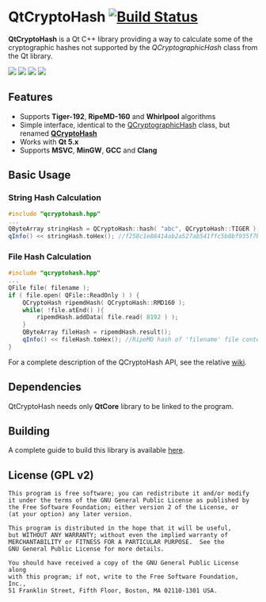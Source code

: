 # QtCryptoHash [![Build Status](https://ci.appveyor.com/api/projects/status/bg4it7o8d5chbfvm?svg=true&passingText=build%20OK&pendingText=building...&failingText=build%20failed)](https://ci.appveyor.com/project/rikyoz/qtcryptohash)

**QtCryptoHash** is a Qt C++ library providing a way to calculate some of the cryptographic hashes not supported by the *QCryptographicHash* class from the Qt library.

[![](http://img.shields.io/badge/version-v0.1.2-blue.png?style=flat)](https://github.com/rikyoz/qtcryptohash/releases/latest)
![](http://img.shields.io/badge/compiler-MSVC%20|%20MinGW%20|%20GCC%20|%20Clang-red.png?style=flat)
![](http://img.shields.io/badge/architecture-x86%20|%20x64-yellow.png?style=flat)
[![](http://img.shields.io/badge/license-GNU%20GPL%20v2-lightgrey.png?style=flat)](/LICENSE)

## Features
+ Supports **Tiger-192**, **RipeMD-160** and **Whirlpool** algorithms
+ Simple interface, identical to the <a href="http://doc.qt.io/qt-5/qcryptographichash.html" target="_blank">QCryptographicHash</a> class, but renamed [**QCryptoHash**](https://github.com/rikyoz/QtCryptoHash/wiki/QCryptoHash)
+ Works with **Qt 5.x**
+ Supports **MSVC**, **MinGW**, **GCC** and **Clang**

## Basic Usage

### String Hash Calculation
```cpp
#include "qcryptohash.hpp"
...
QByteArray stringHash = QCryptoHash::hash( "abc", QCryptoHash::TIGER );
qInfo() << stringHash.toHex(); //f258c1e88414ab2a527ab541ffc5b8bf935f7b951c132951
```

### File Hash Calculation
```cpp
#include "qcryptohash.hpp"
...
QFile file( filename );
if ( file.open( QFile::ReadOnly ) ) {
	QCryptoHash ripemdHash( QCryptoHash::RMD160 );
	while( !file.atEnd() ){
		ripemdHash.addData( file.read( 8192 ) );
	}
	QByteArray fileHash = ripemdHash.result();	
	qInfo() << fileHash.toHex(); //RipeMD hash of 'filename' file content
}
```

For a complete description of the QCryptoHash API, see the relative [wiki](https://github.com/rikyoz/QtCryptoHash/wiki/QCryptoHash).

## Dependencies
QtCryptoHash needs only **QtCore** library to be linked to the program.

## Building
A complete guide to build this library is available [here](https://github.com/rikyoz/QtCryptoHash/wiki/Building).

## License (GPL v2)
    This program is free software; you can redistribute it and/or modify
    it under the terms of the GNU General Public License as published by
    the Free Software Foundation; either version 2 of the License, or
    (at your option) any later version.

    This program is distributed in the hope that it will be useful,
    but WITHOUT ANY WARRANTY; without even the implied warranty of
    MERCHANTABILITY or FITNESS FOR A PARTICULAR PURPOSE.  See the
    GNU General Public License for more details.

    You should have received a copy of the GNU General Public License along
    with this program; if not, write to the Free Software Foundation, Inc.,
    51 Franklin Street, Fifth Floor, Boston, MA 02110-1301 USA.